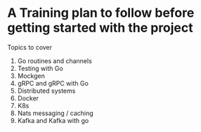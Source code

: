 # A Training plan to follow before getting started with the project

Topics to cover

1. Go routines and channels
2. Testing with Go
3. Mockgen
4. gRPC and gRPC with Go
5. Distributed systems
6. Docker
7. K8s
8. Nats messaging / caching
9. Kafka and Kafka with go